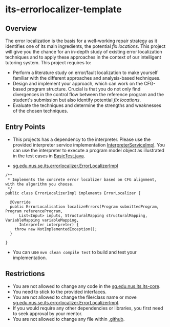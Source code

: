 # its-errorlocalizer-template

## Overview
The error localization is the basis for a well-working repair strategy as it identifies one of its main ingredients, the potential *fix locations*. This project will give you the chance for an in-depth study of existing error localization techniques and to apply these approaches in the context of our intelligent tutoring system. This project requires to:

* Perform a literature study on error/fault localization to make yourself familiar with the different approaches and analysis-based techniques.
* Design and implement your approach, which can work on the CFG-based program structure. Crucial is that you do not only find divergences in the control flow between the reference program and the student's submission but also identify potential *fix locations*.
* Evaluate the techniques and determine the strengths and weaknesses of the chosen techniques.


## Entry Points

* This projects has a dependency to the interpreter. Please use the provided interpreter service implementation [InterpreterServiceImpl](./its-integration-services/src/main/java/sg/edu/nus/se/its/interpreter/InterpreterServiceImpl.java). You can use the interpreter to execute a program model object as illustrated in the test cases in [BasicTest.java](./its-errorlocalizer/src/test/java/sg/edu/nus/se/its/errorlocalizer/BasicTest.java).

* [sg.edu.nus.se.its.errorlocalizer.ErrorLocalizerImpl](./its-errorlocalizer/src/main/java/sg/edu/nus/se/its/errorlocalizer/ErrorLocalizerImpl.java)
```
/**
 * Implements the concrete error localizer based on CFG alignment, with the algorithm you choose.
 */
public class ErrorLocalizerImpl implements ErrorLocalizer {

  @Override
  public ErrorLocalisation localizeErrors(Program submittedProgram, Program referenceProgram,
      List<Input> inputs, StructuralMapping structuralMapping, VariableMapping variableMapping,
      Interpreter interpreter) {
    throw new NotImplementedException();
  }

}
```

* You can use `mvn clean compile test` to build and test your implementation.

## Restrictions
* You are not allowed to change any code in the [sg.edu.nus.its.its-core](./its-core).
* You need to stick to the provided interfaces.
* You are not allowed to change the file/class name or move [sg.edu.nus.se.its.errorlocalizer.ErrorLocalizerImpl](./its-errorlocalizer/src/main/java/sg/edu/nus/se/its/errorlocalizer/ErrorLocalizerImpl.java).
* If you would require any other dependencies or libraries, you first need to seek approval by your mentor.
* You are not allowed to change any file within [.github](./.github).

